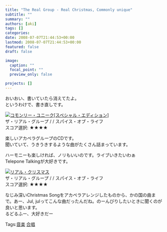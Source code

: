 ```yaml
---
title: "The Real Group - Real Christmas, Commonly unique"
subtitle: ""
summary: ""
authors: [aki]
tags: []
categories: 
date: 2008-07-07T21:44:53+00:00
lastmod: 2008-07-07T21:44:53+00:00
featured: false
draft: false

image:
  caption: ""
  focal_point: ""
  preview_only: false

projects: []
---
```

おいおい、書いていたら消えてたよ。  
というわけで、書き直しです。  
  
 ![](http://ecx.images-amazon.com/images/I/31tc12IqgZL._SL160_.jpg)[コモンリー・ユニーク[スペシャル・エディション]](http://item.excite.co.jp/detail/ASIN_B000NIVMRE)  
ザ・リアル・グループ / / スパイス・オブ・ライフ  
スコア選択: ★★★★  
  
楽しいアカペラグループのCDです。  
聞いていて、うきうきするような曲がたくさん詰まっています。  
  
ハーモニーも楽しければ、ノリもいいのです。ライブいきたいわぁ  
Telepone Talkingが大好きです。  
  
 ![](http://md.exblog.jp/img/eg/thumb-no-image.gif)[リアル・クリスマス](http://item.excite.co.jp/detail/ASIN_B000VZE0NW)  
ザ・リアル・グループ / / スパイス・オブ・ライフ  
スコア選択: ★★★★  
  
なじみ深いChristmas Songをアカペラアレンジしたものから、かの国の曲まで。あー、Jul, julってこんな曲だったんだね。のーんびりしたいときに聞くのが良いと思います。  
るどるふー、大好きだー

Tags:[音楽](http://mrk0369.exblog.jp/tags/%E9%9F%B3%E6%A5%BD/) [合唱](http://mrk0369.exblog.jp/tags/%E5%90%88%E5%94%B1/) 

